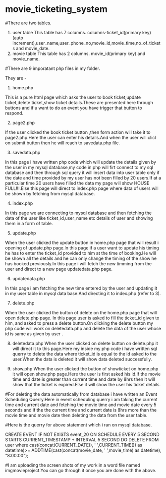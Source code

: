 # movie_ticketing_system
#There are two tables.
1. user table
 This table has 7 columns.
  columns-ticket_id(primary key)(auto increment),user_name,user_phone_no,movie_id,movie_time,no_of_tickets and movie_date.
2. movie table
  This table has 2 columns.
  movie_id(primary key) and movie_name. 

#There are 9 imporatant php files in my folder.

They are -

1. home.php

This is a pure html page which asks the user to book ticket,update ticket,delete ticket,show ticket details.These are presented here through buttons and if u want to do an event you have trigger that button to respond.

2.  page2.php

If the user clicked the book ticket button ,then form action will take it to page2.php.Here the user can enter his details.And when the user will clicl on submit button then he will reach to savedata.php file.

3. savedata.php

 In this page i have written php code which will update the details given by the user in my mysql database,my code in php will firt connect to my sql database and then through sql query it will insert data into user table only if the date and time provided by my user has not been filled by 20 users.If at a particular time 20 users have filled  the data my page will show HOUSE FULL!!!.Else this page will direct to index.php page where data of users will be shown by fetching from mysql database.

4. index.php

In this page we are connecting to mysql database and then fetching the data of the user like ticket_id,user_name etc details of user and showing them in a form of table.

5. update.php

 When the user clicked the update button in home.php page that will result i opening of update.php  page.In this page if a user want to update his timing he has to  enter the ticket_id provided to him at the time of booking.He will be shown all the details and he can only change the timing of the show he has booked previously.In this page i will fetch the new timming from the user and direct to a
 new page updatedata.php page.

6. updatedata.php

In this page i am fetching the new time entered by the user and updating it in my user table in mysql data base.And directing it to index.php (refer to 3).

7. delete.php
 
 When the user clicked the button of delete on the home.php page that will open delete.php page.
 In this page user is asked to fill the ticket_id given to him, and asked to press a delete button.On clicking the delete button my php code will work on deletedata.php and delete the data of the user whose id is same as given by user .

8. deletedata.php
 When the user clicked on delete button on delete.php it will direct it to this page.Here my inside my php code i have written sql querry to delete the data where ticket_id is equal to the id asked to the user.When the data is deleted it will show data deleted successfully.

 9. show.php
  When the user clicked the button of  showticket on home.php it will open show.php page.Here the user is first asked his id.If  the movie time and date is greater than current time and date by 8hrs then it will show that the ticket is expired.Else it will show the user his ticket details.

#For deleting the data automatically from database i have written an Event Scheduling Querry.Here in event scheduling  querry i am taking the current time and current date and fetching the movie time and movie date every 5 seconds and if the the current time and current date is 8hrs more than the movie time and movie date then deleting the data from the user table.

#Here  is the querry for above statement which i ran on mysql database.

CREATE EVENT IF NOT EXISTS event_20
ON SCHEDULE EVERY 5 SECOND
STARTS CURRENT_TIMESTAMP + INTERVAL 5 SECOND
DO
DELETE FROM user where cast(concat(CURRENT_DATE(), ' ',CURRENT_TIME()) as datetime)>= ADDTIME(cast(concat(movie_date, ' ',movie_time) as datetime), "8:00:00");

#I am uploading the screen shots of my work in a word file named imgmovieproject.You can go through it once you are done with the above.


